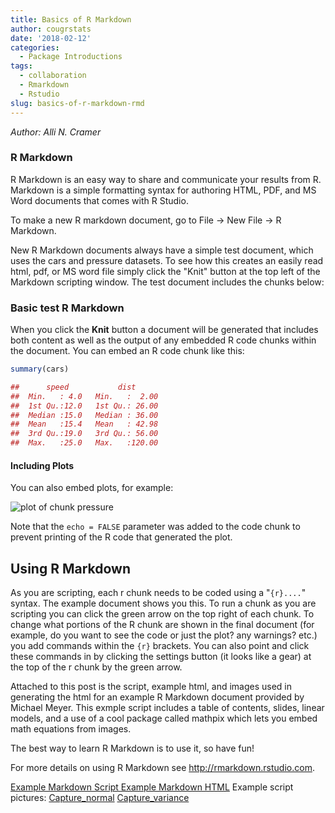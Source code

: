 ```yaml
---
title: Basics of R Markdown
author: cougrstats
date: '2018-02-12'
categories:
  - Package Introductions
tags:
  - collaboration
  - Rmarkdown
  - Rstudio
slug: basics-of-r-markdown-rmd
---
```


_Author: Alli N. Cramer_

### R Markdown

R Markdown is an easy way to share and communicate your results from R. Markdown is a simple formatting syntax for authoring HTML, PDF, and MS Word documents that comes with R Studio.

To make a new R markdown document, go to File -> New File -> R Markdown.

New R Markdown documents always have a simple test document, which uses the cars and pressure datasets. To see how this creates an easily read html, pdf, or MS word file simply click the "Knit" button at the top left of the Markdown scripting window. The test document includes the chunks below:

### Basic test R Markdown

When you click the **Knit** button a document will be generated that includes both content as well as the output of any embedded R code chunks within the document. You can embed an R code chunk like this:

```r
summary(cars)

##      speed           dist
##  Min.   : 4.0   Min.   :  2.00
##  1st Qu.:12.0   1st Qu.: 26.00
##  Median :15.0   Median : 36.00
##  Mean   :15.4   Mean   : 42.98
##  3rd Qu.:19.0   3rd Qu.: 56.00
##  Max.   :25.0   Max.   :120.00
```

#### Including Plots

You can also embed plots, for example:

![plot of chunk pressure](http://cougrstats.files.wordpress.com/2018/02/pressure-1.png)

Note that the `echo = FALSE` parameter was added to the code chunk to prevent printing of the R code that generated the plot.

## Using R Markdown

As you are scripting, each r chunk needs to be coded using a "`{r}....`" syntax. The example document shows you this. To run a chunk as you are scripting you can click the green arrow on the top right of each chunk. To change what portions of the R chunk are shown in the final document (for example, do you want to see the code or just the plot? any warnings? etc.) you add commands within the `{r}` brackets. You can also point and click these commands in by clicking the settings button (it looks like a gear) at the top of the r chunk by the green arrow.

Attached to this post is the script, example html, and images used in generating the html for an example R Markdown document provided by Michael Meyer. This exmple script includes a table of contents, slides, linear models, and a use of a cool package called mathpix which lets you embed math equations from images.

The best way to learn R Markdown is to use it, so have fun!

For more details on using R Markdown see <http://rmarkdown.rstudio.com>.

[Example Markdown Script
](https://drive.google.com/uc?export=download&id=1dL7m-niwJSZbW3e62nuei9WmnSfsk4Mt)[Example Markdown HTML](https://drive.google.com/uc?export=download&id=1sZKdHorBVB88B5EVXE-YI-Ms9y4zSdCR)
Example script pictures: [Capture_normal](https://s3.wp.wsu.edu/uploads/sites/95/2018/02/Capture_normal.png) [Capture_variance](https://s3.wp.wsu.edu/uploads/sites/95/2018/02/Capture_variance.png)
